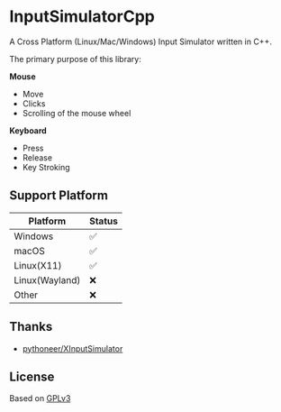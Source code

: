 InputSimulatorCpp
===============

A Cross Platform (Linux/Mac/Windows) Input Simulator written in C++.

The primary purpose of this library:

**Mouse**

- Move
- Clicks
- Scrolling of the mouse wheel

**Keyboard**

- Press
- Release
- Key Stroking

## Support Platform

| Platform       | Status |
|----------------|--------|
| Windows        | ✅      |
| macOS          | ✅      |
| Linux(X11)     | ✅      |
| Linux(Wayland) | ❌      |
| Other          | ❌      |

## Thanks

* [pythoneer/XInputSimulator](https://github.com/pythoneer/XInputSimulator)

## License

Based on [GPLv3](LICENSE)
